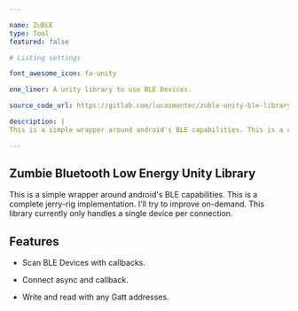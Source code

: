 ```yaml
---

name: ZuBLE
type: Tool
featured: false

# Listing settings

font_awesome_icon: fa-unity

one_liner: A unity library to use BLE Devices.

source_code_url: https://gitlab.com/lucasmontec/zuble-unity-ble-library

description: |
This is a simple wrapper around android's BLE capabilities. This is a complete jerry-rig implementation. I'll try to improve on-demand. This library currently only handles a single device per connection.

---
```


## Zumbie Bluetooth Low Energy Unity Library

This is a simple wrapper around android's BLE capabilities. This is a complete jerry-rig implementation. I'll try to improve on-demand. This library currently only handles a single device per connection.

## Features

- Scan BLE Devices with callbacks.

- Connect async and callback.

- Write and read with any Gatt addresses.
